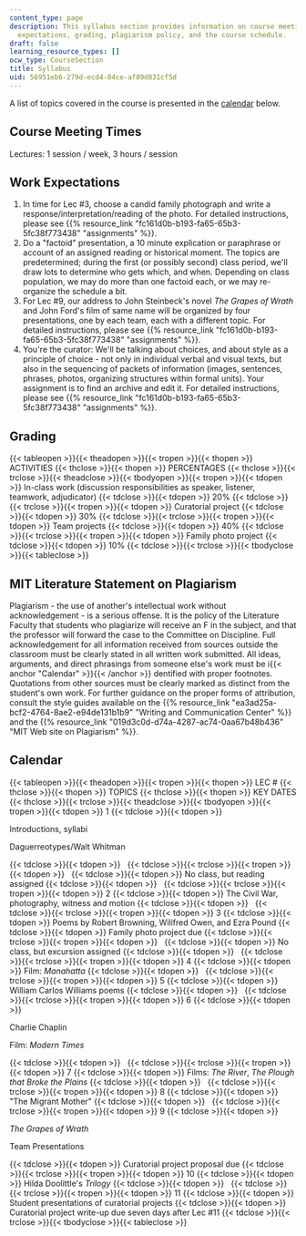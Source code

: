 ```yaml
---
content_type: page
description: This syllabus section provides information on course meeting times, work
  expectations, grading, plagiarism policy, and the course schedule.
draft: false
learning_resource_types: []
ocw_type: CourseSection
title: Syllabus
uid: 56951eb6-279d-ecd4-04ce-af89d831cf5d
---
```

A list of topics covered in the course is presented in the [calendar](#Calendar) below.

## Course Meeting Times

Lectures: 1 session / week, 3 hours / session

## Work Expectations

1. In time for Lec #3, choose a candid family photograph and write a response/interpretation/reading of the photo. For detailed instructions, please see {{% resource_link "fc161d0b-b193-fa65-65b3-5fc38f773438" "assignments" %}}.
2. Do a "factoid" presentation, a 10 minute explication or paraphrase or account of an assigned reading or historical moment. The topics are predetermined; during the first (or possibly second) class period, we'll draw lots to determine who gets which, and when. Depending on class population, we may do more than one factoid each, or we may re-organize the schedule a bit.
3. For Lec #9, our address to John Steinbeck's novel *The Grapes of Wrath* and John Ford's film of same name will be organized by four presentations, one by each team, each with a different topic. For detailed instructions, please see {{% resource_link "fc161d0b-b193-fa65-65b3-5fc38f773438" "assignments" %}}.
4. You're the curator: We'll be talking about choices, and about style as a principle of choice - not only in individual verbal and visual texts, but also in the sequencing of packets of information (images, sentences, phrases, photos, organizing structures within formal units). Your assignment is to find an archive and edit it. For detailed instructions, please see {{% resource_link "fc161d0b-b193-fa65-65b3-5fc38f773438" "assignments" %}}.

## Grading

{{< tableopen >}}{{< theadopen >}}{{< tropen >}}{{< thopen >}}
ACTIVITIES
{{< thclose >}}{{< thopen >}}
PERCENTAGES
{{< thclose >}}{{< trclose >}}{{< theadclose >}}{{< tbodyopen >}}{{< tropen >}}{{< tdopen >}}
In-class work (discussion responsibilities as speaker, listener, teamwork, adjudicator)
{{< tdclose >}}{{< tdopen >}}
20%
{{< tdclose >}}{{< trclose >}}{{< tropen >}}{{< tdopen >}}
Curatorial project
{{< tdclose >}}{{< tdopen >}}
30%
{{< tdclose >}}{{< trclose >}}{{< tropen >}}{{< tdopen >}}
Team projects
{{< tdclose >}}{{< tdopen >}}
40%
{{< tdclose >}}{{< trclose >}}{{< tropen >}}{{< tdopen >}}
Family photo project
{{< tdclose >}}{{< tdopen >}}
10%
{{< tdclose >}}{{< trclose >}}{{< tbodyclose >}}{{< tableclose >}}

## MIT Literature Statement on Plagiarism

Plagiarism - the use of another's intellectual work without acknowledgement - is a serious offense. It is the policy of the Literature Faculty that students who plagiarize will receive an F in the subject, and that the professor will forward the case to the Committee on Discipline. Full acknowledgement for all information received from sources outside the classroom must be clearly stated in all written work submitted. All ideas, arguments, and direct phrasings from someone else's work must be i{{< anchor "Calendar" >}}{{< /anchor >}} dentified with proper footnotes. Quotations from other sources must be clearly marked as distinct from the student's own work. For further guidance on the proper forms of attribution, consult the style guides available on the {{% resource_link "ea3ad25a-bcf2-4764-8ae2-e94de131b1b9" "Writing and Communication Center" %}} and the {{% resource_link "019d3c0d-d74a-4287-ac74-0aa67b48b436" "MIT Web site on Plagiarism" %}}.

## Calendar

{{< tableopen >}}{{< theadopen >}}{{< tropen >}}{{< thopen >}}
LEC #
{{< thclose >}}{{< thopen >}}
TOPICS
{{< thclose >}}{{< thopen >}}
KEY DATES
{{< thclose >}}{{< trclose >}}{{< theadclose >}}{{< tbodyopen >}}{{< tropen >}}{{< tdopen >}}
1
{{< tdclose >}}{{< tdopen >}}

Introductions, syllabi

Daguerreotypes/Walt Whitman

{{< tdclose >}}{{< tdopen >}}
 
{{< tdclose >}}{{< trclose >}}{{< tropen >}}{{< tdopen >}}
 
{{< tdclose >}}{{< tdopen >}}
No class, but reading assigned
{{< tdclose >}}{{< tdopen >}}
 
{{< tdclose >}}{{< trclose >}}{{< tropen >}}{{< tdopen >}}
2
{{< tdclose >}}{{< tdopen >}}
The Civil War, photography, witness and motion
{{< tdclose >}}{{< tdopen >}}
 
{{< tdclose >}}{{< trclose >}}{{< tropen >}}{{< tdopen >}}
3
{{< tdclose >}}{{< tdopen >}}
Poems by Robert Browning, Wilifred Owen, and Ezra Pound
{{< tdclose >}}{{< tdopen >}}
Family photo project due
{{< tdclose >}}{{< trclose >}}{{< tropen >}}{{< tdopen >}}
 
{{< tdclose >}}{{< tdopen >}}
No class, but excursion assigned
{{< tdclose >}}{{< tdopen >}}
 
{{< tdclose >}}{{< trclose >}}{{< tropen >}}{{< tdopen >}}
4
{{< tdclose >}}{{< tdopen >}}
Film: *Manahatta*
{{< tdclose >}}{{< tdopen >}}
 
{{< tdclose >}}{{< trclose >}}{{< tropen >}}{{< tdopen >}}
5
{{< tdclose >}}{{< tdopen >}}
William Carlos Williams poems
{{< tdclose >}}{{< tdopen >}}
 
{{< tdclose >}}{{< trclose >}}{{< tropen >}}{{< tdopen >}}
6
{{< tdclose >}}{{< tdopen >}}

Charlie Chaplin

Film: *Modern Times*

{{< tdclose >}}{{< tdopen >}}
 
{{< tdclose >}}{{< trclose >}}{{< tropen >}}{{< tdopen >}}
7
{{< tdclose >}}{{< tdopen >}}
Films: *The River*, *The Plough that Broke the Plains*
{{< tdclose >}}{{< tdopen >}}
 
{{< tdclose >}}{{< trclose >}}{{< tropen >}}{{< tdopen >}}
8
{{< tdclose >}}{{< tdopen >}}
"The Migrant Mother"
{{< tdclose >}}{{< tdopen >}}
 
{{< tdclose >}}{{< trclose >}}{{< tropen >}}{{< tdopen >}}
9
{{< tdclose >}}{{< tdopen >}}

*The Grapes of Wrath*

Team Presentations

{{< tdclose >}}{{< tdopen >}}
Curatorial project proposal due
{{< tdclose >}}{{< trclose >}}{{< tropen >}}{{< tdopen >}}
10
{{< tdclose >}}{{< tdopen >}}
Hilda Doolittle's *Trilogy*
{{< tdclose >}}{{< tdopen >}}
 
{{< tdclose >}}{{< trclose >}}{{< tropen >}}{{< tdopen >}}
11
{{< tdclose >}}{{< tdopen >}}
Student presentations of curatorial projects
{{< tdclose >}}{{< tdopen >}}
Curatorial project write-up due seven days after Lec #11
{{< tdclose >}}{{< trclose >}}{{< tbodyclose >}}{{< tableclose >}}